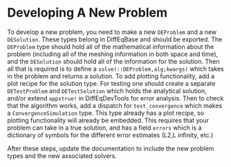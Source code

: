 # Developing A New Problem

To develop a new problem, you need to make a new `DEProblem` and a new `DESolution`.
These types belong in DiffEqBase and should be exported.
The `DEProblem` type should hold all of the mathematical information about the
problem (including all of the meshing information in both space and time),
and the `DESolution` should hold all of the information for the solution.
Then all that is required is to define a `solve(::DEProblem,alg;kwargs)`
which takes in the problem and returns a solution. To add plotting functionality,
add a plot recipe for the solution type. For testing one should create a
separate `DETestProblem` and `DETestSolution` which holds the analytical
solution, and/or extend `appxtrue!` in DiffEqDevTools for error analysis.
Then to check that the algorithm works, add a dispatch for `test_convergence`
which makes a `ConvergenceSimulation` type. This type already has a plot recipe, so
plotting functionality will already be embedded. This requires that your
problem can take in a true solution, and has a field `errors` which is a
dictionary of symbols for the different error estimates (L2,L infinity, etc.)

After these steps, update the documentation to include the new problem types and
the new associated solvers.
